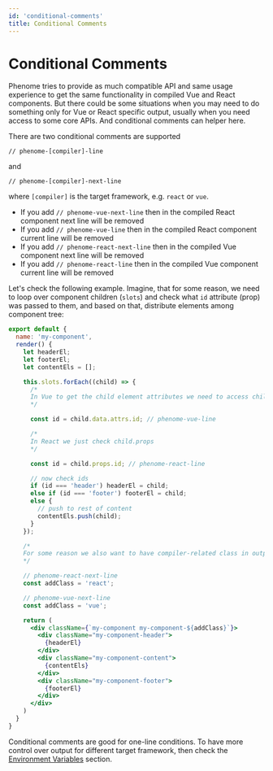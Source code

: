 ```yaml
---
id: 'conditional-comments'
title: Conditional Comments
---
```

# Conditional Comments

Phenome tries to provide as much compatible API and same usage experience to get the same functionality in compiled Vue and React components. But there could be some situations when you may need to do something only for Vue or React specific output, usually when you need access to some core APIs. And conditional comments can helper here.

There are two conditional comments are supported

```
// phenome-[compiler]-line
```

and

```
// phenome-[compiler]-next-line
```

where `[compiler]` is the target framework, e.g. `react` or `vue`.

* If you add `// phenome-vue-next-line` then in the compiled React component next line will be removed
* If you add `// phenome-vue-line` then in the compiled React component current line will be removed
* If you add `// phenome-react-next-line` then in the compiled Vue component next line will be removed
* If you add `// phenome-react-line` then in the compiled Vue component current line will be removed

Let's check the following example. Imagine, that for some reason, we need to loop over component children (`slots`) and check what `id` attribute (prop) was passed to them, and based on that, distribute elements among component tree:

```jsx
export default {
  name: 'my-component',
  render() {
    let headerEl;
    let footerEl;
    let contentEls = [];

    this.slots.forEach((child) => {
      /*
      In Vue to get the child element attributes we need to access child.data.attrs
      */

      const id = child.data.attrs.id; // phenome-vue-line

      /*
      In React we just check child.props
      */

      const id = child.props.id; // phenome-react-line

      // now check ids
      if (id === 'header') headerEl = child;
      else if (id === 'footer') footerEl = child;
      else {
        // push to rest of content
        contentEls.push(child);
      }
    });

    /*
    For some reason we also want to have compiler-related class in output
    */

    // phenome-react-next-line
    const addClass = 'react';

    // phenome-vue-next-line
    const addClass = 'vue';

    return (
      <div className={`my-component my-component-${addClass}`}>
        <div className="my-component-header">
          {headerEl}
        </div>
        <div className="my-component-content">
          {contentEls}
        </div>
        <div className="my-component-footer">
          {footerEl}
        </div>
      </div>
    )
  }
}
```

Conditional comments are good for one-line conditions. To have more control over output for different target framework, then check the [Environment Variables](environment-variables.html) section.